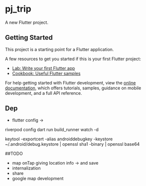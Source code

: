 # pj_trip

A new Flutter project.

## Getting Started

This project is a starting point for a Flutter application.

A few resources to get you started if this is your first Flutter project:

- [Lab: Write your first Flutter app](https://docs.flutter.dev/get-started/codelab)
- [Cookbook: Useful Flutter samples](https://docs.flutter.dev/cookbook)

For help getting started with Flutter development, view the
[online documentation](https://docs.flutter.dev/), which offers tutorials,
samples, guidance on mobile development, and a full API reference.

## Dep

- flutter config ->

riverpod config
dart run build_runner watch -d

keytool -exportcert -alias androiddebugkey -keystore ~/.android/debug.keystore | openssl sha1 -binary | openssl base64



##TODO 
- map onTap giving location info -> and save
- internalization
- share
- google map development





